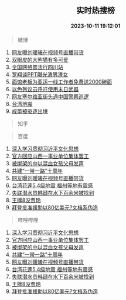 <div align="center"><h2>实时热搜榜</h2><h4>2023-10-11 19:12:01</h4></div>

> 微博  

1. [网友曝刘暖曦在视频号直播带货](https://s.weibo.com/weibo?q=%23%E7%BD%91%E5%8F%8B%E6%9B%9D%E5%88%98%E6%9A%96%E6%9B%A6%E5%9C%A8%E8%A7%86%E9%A2%91%E5%8F%B7%E7%9B%B4%E6%92%AD%E5%B8%A6%E8%B4%A7%23&t=31&band_rank=1&Refer=top)<br />
2. [双眼皮的大熊猫有多可爱](https://s.weibo.com/weibo?q=%23%E5%8F%8C%E7%9C%BC%E7%9A%AE%E7%9A%84%E5%A4%A7%E7%86%8A%E7%8C%AB%E6%9C%89%E5%A4%9A%E5%8F%AF%E7%88%B1%23&t=31&band_rank=2&Refer=top)<br />
3. [全国网络普法行四川站](https://s.weibo.com/weibo?q=%23%E5%85%A8%E5%9B%BD%E7%BD%91%E7%BB%9C%E6%99%AE%E6%B3%95%E8%A1%8C%E5%9B%9B%E5%B7%9D%E7%AB%99%23&t=31&band_rank=3&Refer=top)<br />
4. [罗翔谈PPT曝光渣男渣女](https://s.weibo.com/weibo?q=%23%E7%BD%97%E7%BF%94%E8%B0%88PPT%E6%9B%9D%E5%85%89%E6%B8%A3%E7%94%B7%E6%B8%A3%E5%A5%B3%23&t=31&band_rank=4&Refer=top)<br />
5. [面馆老板为亚运一线工作者免费送2000碗面](https://s.weibo.com/weibo?q=%23%E9%9D%A2%E9%A6%86%E8%80%81%E6%9D%BF%E4%B8%BA%E4%BA%9A%E8%BF%90%E4%B8%80%E7%BA%BF%E5%B7%A5%E4%BD%9C%E8%80%85%E5%85%8D%E8%B4%B9%E9%80%812000%E7%A2%97%E9%9D%A2%23&t=31&band_rank=5&Refer=top)<br />
6. [以色列议员呼吁使用末日武器](https://s.weibo.com/weibo?q=%23%E4%BB%A5%E8%89%B2%E5%88%97%E8%AE%AE%E5%91%98%E5%91%BC%E5%90%81%E4%BD%BF%E7%94%A8%E6%9C%AB%E6%97%A5%E6%AD%A6%E5%99%A8%23&t=31&band_rank=6&Refer=top)<br />
7. [网友塞尔维亚街头遇中国警察巡逻](https://s.weibo.com/weibo?q=%23%E7%BD%91%E5%8F%8B%E5%A1%9E%E5%B0%94%E7%BB%B4%E4%BA%9A%E8%A1%97%E5%A4%B4%E9%81%87%E4%B8%AD%E5%9B%BD%E8%AD%A6%E5%AF%9F%E5%B7%A1%E9%80%BB%23&t=31&band_rank=7&Refer=top)<br />
8. [台湾地震](https://s.weibo.com/weibo?q=%E5%8F%B0%E6%B9%BE%E5%9C%B0%E9%9C%87&t=31&band_rank=8&Refer=top)<br />
9. [成蕾被驱逐出境](https://s.weibo.com/weibo?q=%23%E6%88%90%E8%95%BE%E8%A2%AB%E9%A9%B1%E9%80%90%E5%87%BA%E5%A2%83%23&t=31&band_rank=9&Refer=top)<br />

> 知乎  


> 百度  

1. [深入学习贯彻习近平文化思想](https://www.baidu.com/s?wd=%E6%B7%B1%E5%85%A5%E5%AD%A6%E4%B9%A0%E8%B4%AF%E5%BD%BB%E4%B9%A0%E8%BF%91%E5%B9%B3%E6%96%87%E5%8C%96%E6%80%9D%E6%83%B3&sa=fyb_news&rsv_dl=fyb_news)<br />
2. [官方回应山西一事业单位集体罢工](https://www.baidu.com/s?wd=%E5%AE%98%E6%96%B9%E5%9B%9E%E5%BA%94%E5%B1%B1%E8%A5%BF%E4%B8%80%E4%BA%8B%E4%B8%9A%E5%8D%95%E4%BD%8D%E9%9B%86%E4%BD%93%E7%BD%A2%E5%B7%A5&sa=fyb_news&rsv_dl=fyb_news)<br />
3. [被绑架的中以混血女孩父母发声](https://www.baidu.com/s?wd=%E8%A2%AB%E7%BB%91%E6%9E%B6%E7%9A%84%E4%B8%AD%E4%BB%A5%E6%B7%B7%E8%A1%80%E5%A5%B3%E5%AD%A9%E7%88%B6%E6%AF%8D%E5%8F%91%E5%A3%B0&sa=fyb_news&rsv_dl=fyb_news)<br />
4. [共建“一带一路”十周年](https://www.baidu.com/s?wd=%E5%85%B1%E5%BB%BA%E2%80%9C%E4%B8%80%E5%B8%A6%E4%B8%80%E8%B7%AF%E2%80%9D%E5%8D%81%E5%91%A8%E5%B9%B4&sa=fyb_news&rsv_dl=fyb_news)<br />
5. [网友曝刘暖曦在视频号直播带货](https://www.baidu.com/s?wd=%E7%BD%91%E5%8F%8B%E6%9B%9D%E5%88%98%E6%9A%96%E6%9B%A6%E5%9C%A8%E8%A7%86%E9%A2%91%E5%8F%B7%E7%9B%B4%E6%92%AD%E5%B8%A6%E8%B4%A7&sa=fyb_news&rsv_dl=fyb_news)<br />
6. [台湾花莲5.4级地震 福州等地有震感](https://www.baidu.com/s?wd=%E5%8F%B0%E6%B9%BE%E8%8A%B1%E8%8E%B25.4%E7%BA%A7%E5%9C%B0%E9%9C%87+%E7%A6%8F%E5%B7%9E%E7%AD%89%E5%9C%B0%E6%9C%89%E9%9C%87%E6%84%9F&sa=fyb_news&rsv_dl=fyb_news)<br />
7. [失联潜水员韩颋在水下百余米被找到](https://www.baidu.com/s?wd=%E5%A4%B1%E8%81%94%E6%BD%9C%E6%B0%B4%E5%91%98%E9%9F%A9%E9%A2%8B%E5%9C%A8%E6%B0%B4%E4%B8%8B%E7%99%BE%E4%BD%99%E7%B1%B3%E8%A2%AB%E6%89%BE%E5%88%B0&sa=fyb_news&rsv_dl=fyb_news)<br />
8. [王牌8没贾玲](https://www.baidu.com/s?wd=%E7%8E%8B%E7%89%8C8%E6%B2%A1%E8%B4%BE%E7%8E%B2&sa=fyb_news&rsv_dl=fyb_news)<br />
9. [拜登批准援助以80亿美元?文档系伪造](https://www.baidu.com/s?wd=%E6%8B%9C%E7%99%BB%E6%89%B9%E5%87%86%E6%8F%B4%E5%8A%A9%E4%BB%A580%E4%BA%BF%E7%BE%8E%E5%85%83%3F%E6%96%87%E6%A1%A3%E7%B3%BB%E4%BC%AA%E9%80%A0&sa=fyb_news&rsv_dl=fyb_news)<br />

> 哔哩哔哩  

1. [深入学习贯彻习近平文化思想](https://www.baidu.com/s?wd=%E6%B7%B1%E5%85%A5%E5%AD%A6%E4%B9%A0%E8%B4%AF%E5%BD%BB%E4%B9%A0%E8%BF%91%E5%B9%B3%E6%96%87%E5%8C%96%E6%80%9D%E6%83%B3&sa=fyb_news&rsv_dl=fyb_news)<br />
2. [官方回应山西一事业单位集体罢工](https://www.baidu.com/s?wd=%E5%AE%98%E6%96%B9%E5%9B%9E%E5%BA%94%E5%B1%B1%E8%A5%BF%E4%B8%80%E4%BA%8B%E4%B8%9A%E5%8D%95%E4%BD%8D%E9%9B%86%E4%BD%93%E7%BD%A2%E5%B7%A5&sa=fyb_news&rsv_dl=fyb_news)<br />
3. [被绑架的中以混血女孩父母发声](https://www.baidu.com/s?wd=%E8%A2%AB%E7%BB%91%E6%9E%B6%E7%9A%84%E4%B8%AD%E4%BB%A5%E6%B7%B7%E8%A1%80%E5%A5%B3%E5%AD%A9%E7%88%B6%E6%AF%8D%E5%8F%91%E5%A3%B0&sa=fyb_news&rsv_dl=fyb_news)<br />
4. [共建“一带一路”十周年](https://www.baidu.com/s?wd=%E5%85%B1%E5%BB%BA%E2%80%9C%E4%B8%80%E5%B8%A6%E4%B8%80%E8%B7%AF%E2%80%9D%E5%8D%81%E5%91%A8%E5%B9%B4&sa=fyb_news&rsv_dl=fyb_news)<br />
5. [网友曝刘暖曦在视频号直播带货](https://www.baidu.com/s?wd=%E7%BD%91%E5%8F%8B%E6%9B%9D%E5%88%98%E6%9A%96%E6%9B%A6%E5%9C%A8%E8%A7%86%E9%A2%91%E5%8F%B7%E7%9B%B4%E6%92%AD%E5%B8%A6%E8%B4%A7&sa=fyb_news&rsv_dl=fyb_news)<br />
6. [台湾花莲5.4级地震 福州等地有震感](https://www.baidu.com/s?wd=%E5%8F%B0%E6%B9%BE%E8%8A%B1%E8%8E%B25.4%E7%BA%A7%E5%9C%B0%E9%9C%87+%E7%A6%8F%E5%B7%9E%E7%AD%89%E5%9C%B0%E6%9C%89%E9%9C%87%E6%84%9F&sa=fyb_news&rsv_dl=fyb_news)<br />
7. [失联潜水员韩颋在水下百余米被找到](https://www.baidu.com/s?wd=%E5%A4%B1%E8%81%94%E6%BD%9C%E6%B0%B4%E5%91%98%E9%9F%A9%E9%A2%8B%E5%9C%A8%E6%B0%B4%E4%B8%8B%E7%99%BE%E4%BD%99%E7%B1%B3%E8%A2%AB%E6%89%BE%E5%88%B0&sa=fyb_news&rsv_dl=fyb_news)<br />
8. [王牌8没贾玲](https://www.baidu.com/s?wd=%E7%8E%8B%E7%89%8C8%E6%B2%A1%E8%B4%BE%E7%8E%B2&sa=fyb_news&rsv_dl=fyb_news)<br />
9. [拜登批准援助以80亿美元?文档系伪造](https://www.baidu.com/s?wd=%E6%8B%9C%E7%99%BB%E6%89%B9%E5%87%86%E6%8F%B4%E5%8A%A9%E4%BB%A580%E4%BA%BF%E7%BE%8E%E5%85%83%3F%E6%96%87%E6%A1%A3%E7%B3%BB%E4%BC%AA%E9%80%A0&sa=fyb_news&rsv_dl=fyb_news)<br />
